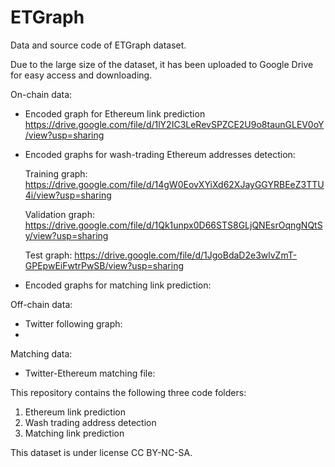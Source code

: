 # ETGraph
Data and source code of ETGraph dataset.

Due to the large size of the dataset, it has been uploaded to Google Drive for easy access and downloading.

On-chain data:
- Encoded graph for Ethereum link prediction
  https://drive.google.com/file/d/1lY2IC3LeRevSPZCE2U9o8taunGLEV0oY/view?usp=sharing 
- Encoded graphs for wash-trading Ethereum addresses detection:

  Training graph: https://drive.google.com/file/d/14gW0EovXYiXd62XJayGGYRBEeZ3TTU4i/view?usp=sharing

  Validation graph: https://drive.google.com/file/d/1Qk1unpx0D66STS8GLjQNEsrOqngNQtSy/view?usp=sharing

  Test graph: https://drive.google.com/file/d/1JgoBdaD2e3wlvZmT-GPEpwEiFwtrPwSB/view?usp=sharing
- Encoded graphs for matching link prediction:

Off-chain data: 
- Twitter following graph:
- 

Matching data:
- Twitter-Ethereum matching file: 

This repository contains the following three code folders:
1. Ethereum link prediction
2. Wash trading address detection
3. Matching link prediction

This dataset is under license CC BY-NC-SA.
